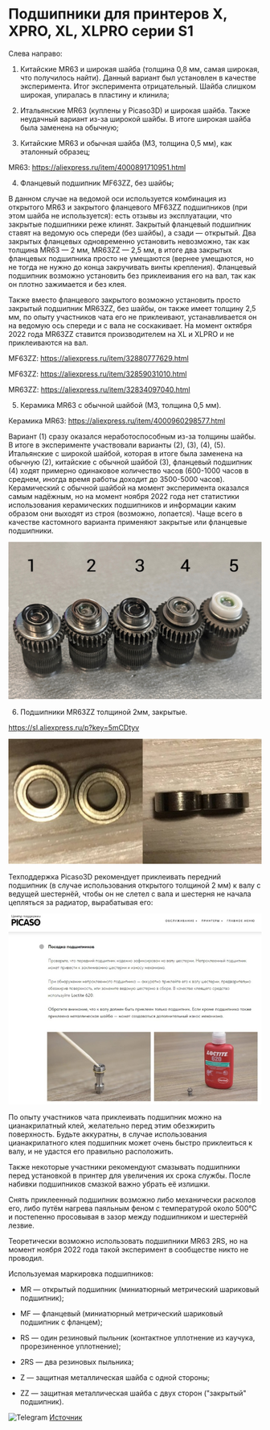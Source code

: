 # Подшипники для принтеров X, XPRO, XL, XLPRO серии S1

Слева направо:

1. Китайские MR63 и широкая шайба (толщина 0,8 мм, самая широкая, что получилось найти). Данный вариант был установлен в качестве эксперимента. Итог эксперимента отрицательный. Шайба слишком широкая, упиралась в пластину и клинила;

2. Итальянские MR63 (куплены у Picaso3D) и широкая шайба. Также неудачный вариант из-за широкой шайбы. В итоге широкая шайба была заменена на обычную;

3. Китайские MR63 и обычная шайба (М3, толщина 0,5 мм), как эталонный образец;

MR63: https://aliexpress.ru/item/4000891710951.html

4. Фланцевый подшипник MF63ZZ, без шайбы;

В данном случае на ведомой оси используется комбинация из открытого MR63 и закрытого фланцевого MF63ZZ подшипников (при этом шайба не используется): есть отзывы из эксплуатации, что закрытые подшипники реже клинят. Закрытый фланцевый подшипник ставят на ведомую ось спереди (без шайбы), а сзади — открытый. Два закрытых фланцевых одновременно установить невозможно, так как толщина MR63 — 2 мм, MR63ZZ — 2,5 мм, в итоге два закрытых фланцевых подшипника просто не умещаются (вернее умещаются, но не тогда не нужно до конца закручивать винты крепления). Фланцевый подшипник возможно установить без приклеивания его на вал, так как он плотно зажимается и без клея. 

Также вместо фланцевого закрытого возможно установить просто закрытый подшипник MR63ZZ, без шайбы, он также имеет толщину 2,5 мм, по опыту участников чата его не приклеивают, устанавливается он на ведомую ось спереди и с вала не соскакивает. На момент октября 2022 года MR63ZZ ставится производителем на XL и XLPRO и не приклеиваются на вал.

MF63ZZ: https://aliexpress.ru/item/32880777629.html

MF63ZZ: https://aliexpress.ru/item/32859031010.html

MR63ZZ: https://aliexpress.ru/item/32834097040.html

5. Керамика MR63 с обычной шайбой (М3, толщина 0,5 мм).

Керамика MR63: https://aliexpress.ru/item/4000960298577.html


Вариант (1) сразу оказался неработоспособным из-за толщины шайбы. В итоге в эксперименте участвовали варианты (2), (3), (4), (5). Итальянские с широкой шайбой, которая в итоге была заменена на обычную (2), китайские с обычной шайбой (3), фланцевый подшипник (4) ходят примерно одинаковое количество часов (600-1000 часов в среднем, иногда время работы доходит до 3500-5000 часов). Керамический с обычной шайбой на момент эксперимента оказался самым надёжным, но на момент ноября 2022 года нет статистики использования керамических подшипников и информации каким образом они выходят из строя (возможно, лопается). Чаще всего в качестве кастомного варианта применяют закрытые или фланцевые подшипники.

![Подшипники_Ы1](./img/Подшипники_Ы1.jpg)


6. Подшипники MR63ZZ толщиной 2мм, закрытые.

https://sl.aliexpress.ru/p?key=5mCDtyv

![MR63ZZ_2mm](./img/MR63ZZ_2mm.jpg)


Техподдержка Picaso3D рекомендует приклеивать передний подшипник (в случае использования открытого толщиной 2 мм) к валу с ведущей шестернëй, чтобы он не слетел с вала и шестерня не начала цепляться за радиатор, вырабатывая его:

![Центр_поддержки_посадка_подшипников](./img/Центр_поддержки_посадка_подшипников.jpg)


По опыту участников чата приклеивать подшипник можно на цианакрилатный клей, желательно перед этим обезжирить поверхность. Будьте аккуратны, в случае использования цианакрилатного клея подшипник может очень быстро приклеиться к валу, и не удастся его правильно расположить.


Также некоторые участники рекомендуют смазывать подшипники перед установкой в принтер для увеличения их срока службы. После набивки подшипников смазкой важно убрать её излишки.


Снять приклеенный подшипник возможно либо механически расколов его, либо путём нагрева паяльным феном с температурой около 500°С и постепенно просовывая в зазор между подшипником и шестернёй лезвие.


Теоретически возможно использовать подшипники MR63 2RS, но на момент ноября 2022 года такой эксперимент в сообществе никто не проводил.


Используемая маркировка подшипников:

+ MR — открытый подшипник (миниатюрный метрический шариковый подшипник);

+ MF — фланцевый (миниатюрный метрический шариковый подшипник с фланцем);

+ RS — один резиновый пыльник (контактное уплотнение из каучука, прорезиненное уплотнение);

+ 2RS — два резиновых пыльника;

+ Z — защитная металлическая шайба с одной стороны;

+ ZZ — защитная металлическая шайба с двух сторон ("закрытый" подшипник).


<picture><source media="(prefers-color-scheme: dark)" srcset="https://cdn.simpleicons.org/telegram/white"> <source media="(prefers-color-scheme: light)" srcset="https://cdn.simpleicons.org/telegram/black"> <img src="https://cdn.simpleicons.org/telegram/.svg" alt="Telegram" alight=left height="20" width="20"></picture> [Источник](https://t.me/Picaso3dUnofficial/244110)
